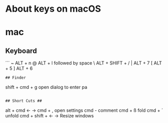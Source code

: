 # About keys on macOS
# mac #
## Keyboard ##
´´´
    ~   ALT + n
    @   ALT + l  followed by space
    \   ALT + SHIFT + /
    |   ALT + 7
    [   ALT + 5
    ]   ALT + 6
```
## Finder
```
shift + cmd + g open dialog to enter pa
```

## Short Cuts ##
```
alt + cmd  <- ->
cmd + ,               open settings
cmd -                 comment
cmd + ß               fold
cmd + ´               unfold
cmd + shift +  <- ->  Resize windows
```

